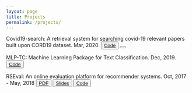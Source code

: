 ```yaml
---
layout: page
title: Projects
permalink: /projects/
---
```



Covid19-search: A retrieval system for searching covid-19 relevant papers built upon CORD19 dataset. Mar, 2020. <button type="button" class="btn btn-primary btn-sm">[Code](https://github.com/wangcongcong123/covidsearch)</button> <button type="button" class="btn btn-success btn-sm"></button> 


MLP-TC: Machine Learning Package for Text Classification. Dec, 2019. <button type="button" class="btn btn-primary btn-sm">[Code](https://github.com/wangcongcong123/MLP-TC)</button>


RSEval: An online evaluation platform for recommender systems. Oct, 2017 - May, 2018
<button type="button" class="btn btn-success btn-sm">[PDF](/files/bechelor-thesis/report.pdf)</button>
<button type="button" class="btn btn-danger btn-sm">[Slides](https://drive.google.com/open?id=1SP8ZCKlPG-mji3RQ7T7RH3qEqGBFpQdH)</button>
<button type="button" class="btn btn-primary btn-sm">[Code](https://github.com/wangcongcong123/RSEval)</button>




<!-- ### More Information

More Information on project goes here

### Contact me

[wangcongcongcc@gmail.com](mailto:wangcongcongcc@gmail.com) -->